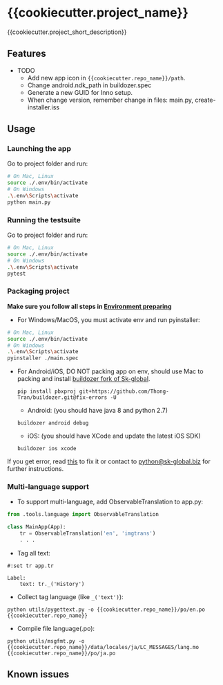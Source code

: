 # {{cookiecutter.project_name}}

{{cookiecutter.project_short_description}}

## Features


- TODO
    - Add new app icon in `{{cookiecutter.repo_name}}/path`.
    - Change android.ndk_path in buildozer.spec
    - Generate a new GUID for Inno setup.
    - When change version, remember change in files: main.py, create-installer.iss

## Usage

### Launching the app

Go to project folder and run:

```bash
# On Mac, Linux
source ./.env/bin/activate
# On Windows
.\.env\Scripts\activate
python main.py
```

### Running the testsuite

Go to project folder and run:

```bash
# On Mac, Linux
source ./.env/bin/activate
# On Windows
.\.env\Scripts\activate
pytest
```

### Packaging project

**Make sure you follow all steps in [Environment preparing](https://kivy-skglobal.readthedocs.io/en/latest/#environment-preparing)**

- For Windows/MacOS, you must activate env and run pyinstaller:

```bash
# On Mac, Linux
source ./.env/bin/activate
# On Windows
.\.env\Scripts\activate
pyinstaller ./main.spec
```

- For Android/iOS, DO NOT packing app on env, should use Mac to packing and install [buildozer fork of Sk-global](https://github.com/Thong-Tran/buildozer/tree/fix-errors).

    ```
    pip install pbxproj git+https://github.com/Thong-Tran/buildozer.git@fix-errors -U
    ```

    - Android: (you should have java 8 and python 2.7)

    ```
    buildozer android debug
    ```

    - iOS: (you should have XCode and update the latest iOS SDK)

    ```
    buildozer ios xcode
    ```

If you get error, read [this](https://kivy-skglobal.readthedocs.io/en/latest/development/packaging-project/) to fix it or contact to python@sk-global.biz for further instructions.

### Multi-language support

- To support multi-language, add ObservableTranslation to app.py:

```python
from .tools.language import ObservableTranslation

class MainApp(App):
    tr = ObservableTranslation('en', 'imgtrans')
    . . .
```

- Tag all text:

```kv
#:set tr app.tr

Label:
    text: tr._('History')
```

- Collect tag language (like `_('text')`):

```
python utils/pygettext.py -o {{cookiecutter.repo_name}}/po/en.po {{cookiecutter.repo_name}}
```

- Compile file language(.po):

```
python utils/msgfmt.py -o {{cookiecutter.repo_name}}/data/locales/ja/LC_MESSAGES/lang.mo {{cookiecutter.repo_name}}/po/ja.po
```

## Known issues

